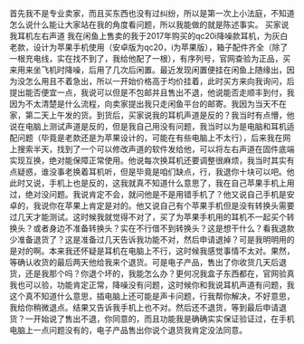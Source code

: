 首先我不是专业卖家，而且买东西也没有过纠纷，所以是第一次上小法庭，不知道怎么说什么能让大家站在我的角度看问题，所以我能做的就是陈述事实。
买家说我耳机左右声道
我在闲鱼上售卖的我于2017年购买的qc20i降噪款耳机，为灰白老款，设计为苹果手机使用（安卓版为qc20，i为苹果版），箱子配件齐全（除了一根充电线，实在找不到了，我给他配了一根），有序列号，官网查验为正品，买来用来坐飞机时降噪，后用了几次后闲置。最近发现闲置便挂在闲鱼上随缘出，因为没怎么用且不着急出，所以一开始价格高于均价挂着，此时买方来向我询问，后提出能否便宜一点，我说可以但是不包邮并且售出不退，他说能否走顺丰到付，我因为不太清楚是什么流程，向卖家提出我只走闲鱼平台的邮寄。我因为当天不在家，第二天上午发的货。到货后，买家说我的耳机声道是反的？我当时有点懵，他说在电脑上测试声道是反的，但是我自己用没有问题，我当时以为是电脑和耳机适配问题（毕竟是老款还是为苹果设计的，可能在有些电脑上不太行），后来我在网上搜索半天，找到了一个可以修改声道的软件发给他，可以将左右声道在固件底端实现互换，绝对能保障正常使用。他说每次换耳机还要调整很麻烦，我当时其实有点疑惑，谁没事老换着耳机听，但是毕竟是咱们缺点，行，我退你十块可以吧。他此时又说，手机上也是反的，这我就真不知道什么意思了，我在自己苹果手机上用过，绝对没问题。我说肯定不会，就问他是不是用错手机了？他又说自己手机是安卓的，我说你在苹果上肯定是对的。他又说自己有个苹果手机但是没有转换头需要过几天才能测试。这时候我就觉得不对了，买了为苹果手机用的耳机不一起买个转换头？或者身边不准备转换头？实在不行借不到转换头？这是想干什么？看我退款少准备退货了？这是准备过几天告诉我功能不对，然后申请退掉？可是我明明用的是对的啊。本来我还怀疑是耳机在电脑上不行，这时候我感觉事情不太对。果然，等确认收货的最后两天他给我来个退货。可是电子产品，售出了你收货几天后退货，还是我那个吗？你退个坏的，我能怎么办？更何况我盒子东西都在，官网验真我也可以验，功能肯定正常，降噪没有问题，这时候你和我说耳机声道有问题，我这个真不知道什么意思，插电脑上还可能是声卡问题，行我帮你解决，不好意思，我给你稍微退点。结果又告诉我手机上也不对。然后还不退货，等到最后申请退货？一开始说了售出不退，你同意的，而且功能我是确确实实保证验证过，在手机电脑上一点问题没有的，电子产品售出你说个退货我肯定没法同意。